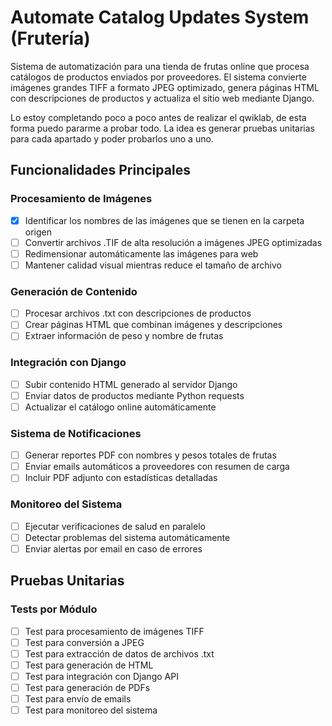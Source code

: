 # Automate Catalog Updates System (Frutería)

Sistema de automatización para una tienda de frutas online que procesa catálogos de productos enviados por proveedores. El sistema convierte imágenes grandes TIFF a formato JPEG optimizado, genera páginas HTML con descripciones de productos y actualiza el sitio web mediante Django.

Lo estoy completando poco a poco antes de realizar el qwiklab, de esta forma puedo pararme a probar todo. La idea es generar pruebas unitarias para cada apartado y poder probarlos uno a uno.

## Funcionalidades Principales

### Procesamiento de Imágenes
- [x] Identificar los nombres de las imágenes que se tienen en la carpeta origen
- [ ] Convertir archivos .TIF de alta resolución a imágenes JPEG optimizadas
- [ ] Redimensionar automáticamente las imágenes para web
- [ ] Mantener calidad visual mientras reduce el tamaño de archivo

### Generación de Contenido
- [ ] Procesar archivos .txt con descripciones de productos
- [ ] Crear páginas HTML que combinan imágenes y descripciones
- [ ] Extraer información de peso y nombre de frutas

### Integración con Django
- [ ] Subir contenido HTML generado al servidor Django
- [ ] Enviar datos de productos mediante Python requests
- [ ] Actualizar el catálogo online automáticamente

### Sistema de Notificaciones
- [ ] Generar reportes PDF con nombres y pesos totales de frutas
- [ ] Enviar emails automáticos a proveedores con resumen de carga
- [ ] Incluir PDF adjunto con estadísticas detalladas

### Monitoreo del Sistema
- [ ] Ejecutar verificaciones de salud en paralelo
- [ ] Detectar problemas del sistema automáticamente
- [ ] Enviar alertas por email en caso de errores

## Pruebas Unitarias

### Tests por Módulo
- [ ] Test para procesamiento de imágenes TIFF
- [ ] Test para conversión a JPEG
- [ ] Test para extracción de datos de archivos .txt
- [ ] Test para generación de HTML
- [ ] Test para integración con Django API
- [ ] Test para generación de PDFs
- [ ] Test para envío de emails
- [ ] Test para monitoreo del sistema
